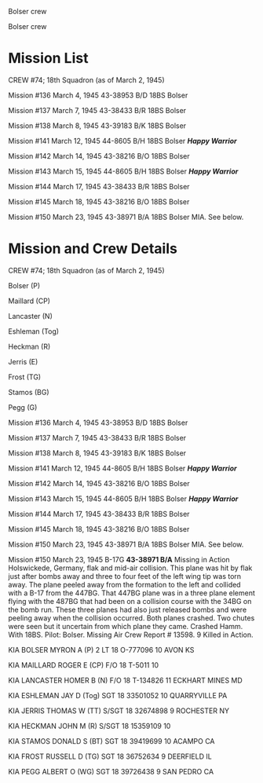 





Bolser crew






 




Bolser crew

# Mission List

CREW #74; 18th Squadron (as of March 2, 1945\)

Mission #136 March 4, 1945 43-38953 B/D 18BS Bolser

Mission #137 March 7, 1945 43-38433 B/R 18BS Bolser

Mission #138 March 8, 1945 43-39183 B/K 18BS Bolser

Mission #141 March 12, 1945 44-8605 B/H 18BS Bolser ***Happy
Warrior***

Mission #142 March 14, 1945 43-38216 B/O 18BS Bolser

Mission #143 March 15, 1945 44-8605 B/H 18BS Bolser ***Happy
Warrior***

Mission #144 March 17, 1945 43-38433 B/R 18BS Bolser

Mission #145 March 18, 1945 43-38216 B/O 18BS Bolser

Mission #150 March 23, 1945 43-38971 B/A 18BS
Bolser
MIA. See below.

# Mission and Crew Details

CREW #74; 18th Squadron (as of March 2, 1945\)

Bolser (P)

Maillard (CP)

Lancaster (N)

Eshleman (Tog)

Heckman (R)

Jerris (E)

Frost (TG)

Stamos (BG)

Pegg (G)

Mission #136 March 4, 1945 43-38953 B/D 18BS Bolser

Mission #137 March 7, 1945 43-38433 B/R 18BS Bolser

Mission #138 March 8, 1945 43-39183 B/K 18BS Bolser

Mission #141 March 12, 1945 44-8605 B/H 18BS Bolser ***Happy
Warrior***

Mission #142 March 14, 1945 43-38216 B/O 18BS Bolser

Mission #143 March 15, 1945 44-8605 B/H 18BS Bolser ***Happy
Warrior***

Mission #144 March 17, 1945 43-38433 B/R 18BS Bolser

Mission #145 March 18, 1945 43-38216 B/O 18BS Bolser

Mission #150 March 23, 1945 43-38971 B/A 18BS
Bolser
MIA. See below.

Mission #150 March 23, 1945 B-17G **43-38971 B/A** Missing
in Action Holswickede, Germany, flak and mid-air collision. This plane was hit
by flak just after bombs away and three to four feet of the left wing tip was torn
away. The plane peeled away from the formation to the left and collided with a
B-17 from the 447BG. That 447BG plane was in a three plane element flying
with the 487BG that had been on a collision course with the 34BG on the bomb
run. These three planes had also just released bombs and were peeling away when
the collision occurred. Both planes crashed. Two chutes were seen but it
uncertain from which plane they came. Crashed Hamm. With 18BS. Pilot: Bolser.
Missing Air Crew Report \# 13598\. 9 Killed in Action.

KIA BOLSER MYRON A
(P)
2 LT 18
O-777096
10 AVON KS

KIA MAILLARD ROGER E
(CP)
F/O
18
T-5011
10

KIA LANCASTER HOMER B (N)
F/O
18
T-134826
11 ECKHART
MINES MD

KIA ESHLEMAN JAY D
(Tog)
SGT
18
33501052
10 QUARRYVILLE PA

KIA JERRIS THOMAS W (TT)
S/SGT
18
32674898
9
ROCHESTER NY

KIA HECKMAN JOHN M
(R)
S/SGT 18
15359109
10

KIA STAMOS DONALD S
(BT)
SGT
18
39419699
10 ACAMPO CA

KIA FROST RUSSELL D
(TG)
SGT 18
36752634
9
DEERFIELD IL

KIA PEGG ALBERT O
(WG)
SGT 18
39726438
9
SAN PEDRO CA




